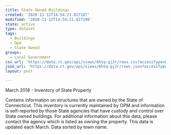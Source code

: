 ```yaml
---
title: State Owned Buildings
created: '2020-11-12T14:54:21.827187'
modified: '2020-11-12T14:54:21.827198'
state: active
type: dataset
tags:
  - Buildings
  - Opm
  - State Owned
groups:
  - Local Government
csv_url: 'https://data.ct.gov/api/views/6htq-gj2r/rows.csv?accessType=DOWNLOAD'
json_url: 'https://data.ct.gov/api/views/6htq-gj2r/rows.json?accessType=DOWNLOAD'
layout: post

---
```

March 2018 - Inventory of State Property

Contains information on structures that are owned by the State of Connecticut. This inventory is currently maintained by OPM and information is self-reported by those State agencies that have custody and control over State owned buildings. For additional information about this data, please contact the agency which is listed as owning the property. This data is updated each March. Data sorted by town name.
